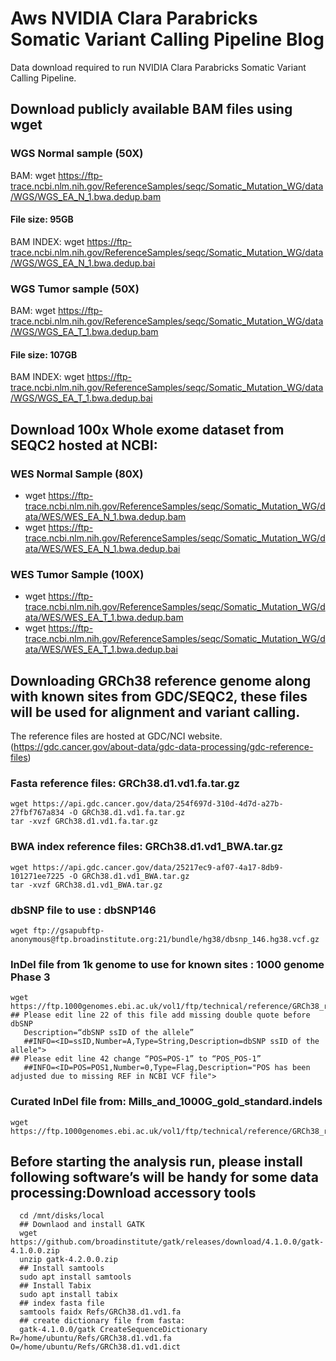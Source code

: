 # Aws NVIDIA Clara Parabricks Somatic Variant Calling Pipeline Blog
Data download required to run NVIDIA Clara Parabricks Somatic Variant Calling Pipeline.

## Download publicly available BAM files using wget
### WGS Normal sample (50X)
BAM: wget https://ftp-trace.ncbi.nlm.nih.gov/ReferenceSamples/seqc/Somatic_Mutation_WG/data/WGS/WGS_EA_N_1.bwa.dedup.bam
#### File size: 95GB
BAM INDEX: wget https://ftp-trace.ncbi.nlm.nih.gov/ReferenceSamples/seqc/Somatic_Mutation_WG/data/WGS/WGS_EA_N_1.bwa.dedup.bai
### WGS Tumor sample (50X)
BAM: wget https://ftp-trace.ncbi.nlm.nih.gov/ReferenceSamples/seqc/Somatic_Mutation_WG/data/WGS/WGS_EA_T_1.bwa.dedup.bam
#### File size: 107GB
BAM INDEX: wget https://ftp-trace.ncbi.nlm.nih.gov/ReferenceSamples/seqc/Somatic_Mutation_WG/data/WGS/WGS_EA_T_1.bwa.dedup.bai
 
## Download 100x Whole exome dataset from SEQC2 hosted at NCBI:
### WES Normal Sample (80X)
 - wget https://ftp-trace.ncbi.nlm.nih.gov/ReferenceSamples/seqc/Somatic_Mutation_WG/data/WES/WES_EA_N_1.bwa.dedup.bam
 - wget https://ftp-trace.ncbi.nlm.nih.gov/ReferenceSamples/seqc/Somatic_Mutation_WG/data/WES/WES_EA_N_1.bwa.dedup.bai

### WES Tumor Sample (100X)
 - wget https://ftp-trace.ncbi.nlm.nih.gov/ReferenceSamples/seqc/Somatic_Mutation_WG/data/WES/WES_EA_T_1.bwa.dedup.bam
 - wget https://ftp-trace.ncbi.nlm.nih.gov/ReferenceSamples/seqc/Somatic_Mutation_WG/data/WES/WES_EA_T_1.bwa.dedup.bai
 
## Downloading GRCh38 reference genome along with known sites from GDC/SEQC2, these files will be used for alignment and variant calling.
The reference files are hosted at GDC/NCI website. (https://gdc.cancer.gov/about-data/gdc-data-processing/gdc-reference-files)
###	Fasta reference files: GRCh38.d1.vd1.fa.tar.gz
    wget https://api.gdc.cancer.gov/data/254f697d-310d-4d7d-a27b-27fbf767a834 -O GRCh38.d1.vd1.fa.tar.gz
    tar -xvzf GRCh38.d1.vd1.fa.tar.gz
###	BWA index reference files: GRCh38.d1.vd1_BWA.tar.gz
    wget https://api.gdc.cancer.gov/data/25217ec9-af07-4a17-8db9-101271ee7225 -O GRCh38.d1.vd1_BWA.tar.gz
    tar -xvzf GRCh38.d1.vd1_BWA.tar.gz 
    
### dbSNP file to use : dbSNP146
    wget ftp://gsapubftp-anonymous@ftp.broadinstitute.org:21/bundle/hg38/dbsnp_146.hg38.vcf.gz
### InDel file from 1k genome to use for known sites : 1000 genome Phase 3
    wget https://ftp.1000genomes.ebi.ac.uk/vol1/ftp/technical/reference/GRCh38_reference_genome/other_mapping_resources/ALL.wgs.1000G_phase3.GRCh38.ncbi_remapper.20150424.shapeit2_indels.vcf.gz
    ## Please edit line 22 of this file add missing double quote before dbSNP
       Description=“dbSNP ssID of the allele” 
       ##INFO=<ID=ssID,Number=A,Type=String,Description=dbSNP ssID of the allele">
    ## Please edit line 42 change “POS=POS-1” to “POS_POS-1”
       ##INFO=<ID=POS=POS1,Number=0,Type=Flag,Description="POS has been adjusted due to missing REF in NCBI VCF file">
### Curated InDel file from: Mills_and_1000G_gold_standard.indels
    wget https://ftp.1000genomes.ebi.ac.uk/vol1/ftp/technical/reference/GRCh38_reference_genome/other_mapping_resources/Mills_and_1000G_gold_standard.indels.b38.primary_assembly.vcf.gz

##	Before starting the analysis run, please install following software’s will be handy for some data processing:Download accessory tools 
```
  cd /mnt/disks/local
  ## Downlaod and install GATK 
  wget https://github.com/broadinstitute/gatk/releases/download/4.1.0.0/gatk-4.1.0.0.zip
  unzip gatk-4.2.0.0.zip
  ## Install samtools
  sudo apt install samtools
  ## Install Tabix
  sudo apt install tabix
  ## index fasta file
  samtools faidx Refs/GRCh38.d1.vd1.fa
  ## create dictionary file from fasta: 
  gatk-4.1.0.0/gatk CreateSequenceDictionary R=/home/ubuntu/Refs/GRCh38.d1.vd1.fa O=/home/ubuntu/Refs/GRCh38.d1.vd1.dict
```
